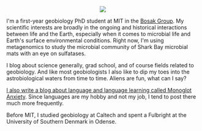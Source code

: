 # 


<br>

<center>

![](images/me_geologisthat.jpg)

</center>

I'm a first-year geobiology PhD student at MIT in the [Bosak Group](http://bosaklab.scripts.mit.edu/). My scientific interests are broadly in the ongoing and historical interactions between life and the Earth, especially when it comes to microbial life and Earth's surface environmental conditions. Right now, I'm using metagenomics to study the microbial community of Shark Bay microbial mats with an eye on sulfatases.

I blog about science generally, grad school, and of course fields related to geobiology. And like most geobiologists I also like to dip my toes into the astrobiological waters from time to time. Aliens are fun, what can I say? 

[I also write a blog about language and language learning called Monoglot Anxiety](http://www.monoglotanxiety.com). Since languages are my hobby and not my job, I tend to post there much more frequently. 

Before MIT, I studied geobiology at Caltech and spent a Fulbright at the University of Southern Denmark in Odense. 
